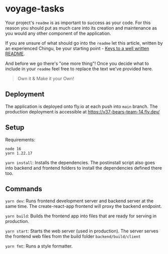 # voyage-tasks

Your project's `readme` is as important to success as your code. For 
this reason you should put as much care into its creation and maintenance
as you would any other component of the application.

If you are unsure of what should go into the `readme` let this article,
written by an experienced Chingu, be your starting point - 
[Keys to a well written README](https://tinyurl.com/yk3wubft).

And before we go there's "one more thing"! Once you decide what to include
in your `readme` feel free to replace the text we've provided here.

> Own it & Make it your Own!

## Deployment

The application is deployed onto fly.io at each push into `main` branch.
The production deployment is accessible at https://v37-bears-team-14.fly.dev/

## Setup

Requirements:
```
node 16
yarn 1.22.17
```

`yarn install`: Installs the dependencies. The postinstall script also
goes into backend and frontend folders to install the dependencies defined
there too.

## Commands

`yarn dev`: Runs frontend development server and backend server at the
same time. The create-react-app frontend will proxy the backend endpoint.

`yarn build`: Builds the frontend app into files that are ready for
serving in production.

`yarn start`: Starts the web server (used in production). The server
serves the frontend web files from the build folder `backend/build/client`

`yarn fmt`: Runs a style formatter.
